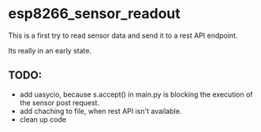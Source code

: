 # esp8266_sensor_readout

This is a first try to read sensor data and send it to a rest API endpoint. 

Its really in an early state.

## TODO:
- add uasycio, because s.accept() in main.py is blocking the execution of the sensor post request.
- add chaching to file, when rest API isn't available.
- clean up code
